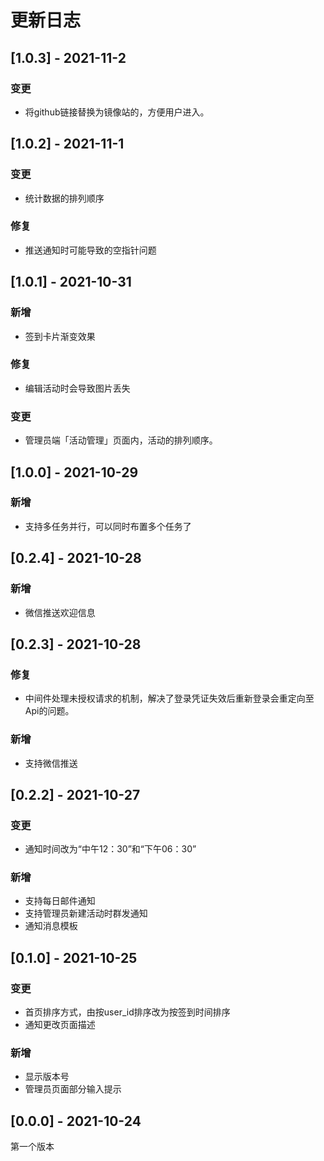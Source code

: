 # 更新日志

## [1.0.3] - 2021-11-2

### 变更

* 将github链接替换为镜像站的，方便用户进入。

## [1.0.2] - 2021-11-1

### 变更

* 统计数据的排列顺序

### 修复

* 推送通知时可能导致的空指针问题



## [1.0.1] - 2021-10-31

### 新增

* 签到卡片渐变效果

### 修复

* 编辑活动时会导致图片丢失

### 变更

* 管理员端「活动管理」页面内，活动的排列顺序。



## [1.0.0] - 2021-10-29

### 新增

* 支持多任务并行，可以同时布置多个任务了

  

## [0.2.4] - 2021-10-28

### 新增

* 微信推送欢迎信息



## [0.2.3] - 2021-10-28

### 修复

* 中间件处理未授权请求的机制，解决了登录凭证失效后重新登录会重定向至Api的问题。



### 新增

* 支持微信推送



## [0.2.2] - 2021-10-27

### 变更

* 通知时间改为“中午12：30”和“下午06：30”



### 新增

* 支持每日邮件通知
* 支持管理员新建活动时群发通知
* 通知消息模板



## [0.1.0] - 2021-10-25

### 变更

* 首页排序方式，由按user_id排序改为按签到时间排序
* 通知更改页面描述



### 新增

* 显示版本号
* 管理员页面部分输入提示



## [0.0.0] - 2021-10-24

第一个版本
